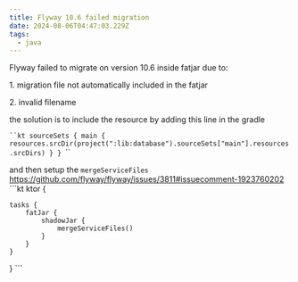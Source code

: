 ```yaml
---
title: Flyway 10.6 failed migration
date: 2024-08-06T04:47:03.229Z
tags:
  - java
---
```

F﻿lyway failed to migrate on version 10.6  inside fatjar due to:

1﻿. migration file not automatically included in the fatjar

2﻿. invalid filename

t﻿he solution is to include the resource by adding this line in the gradle

`﻿``kt
sourceSets {
    main {
        resources.srcDir(project(":lib:database").sourceSets["main"].resources.srcDirs)
    }
}
`﻿``

a﻿nd then setup the `mergeServiceFiles`
https://github.com/flyway/flyway/issues/3811#issuecomment-1923760202
`﻿``kt
ktor {
    tasks {
        fatJar {
            shadowJar {
                mergeServiceFiles()
            }
        }
    }
}
`﻿``